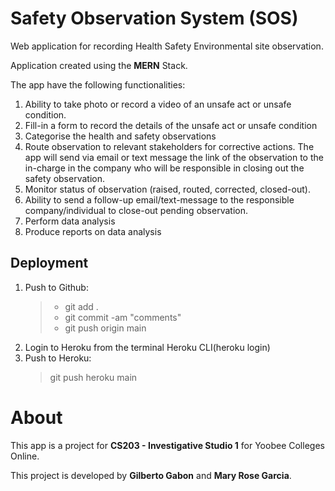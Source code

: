 # Safety Observation System (SOS)

Web application for recording Health Safety Environmental site observation.

Application created using the **MERN** Stack.

The app have the following functionalities:

1. Ability to take photo or record a video of an unsafe act or unsafe condition.
2. Fill-in a form to record the details of the unsafe act or unsafe condition
3. Categorise the health and safety observations
4. Route observation to relevant stakeholders for corrective actions. The app will send via email or text message the link of the observation to the in-charge in the company who will be responsible in closing out the safety observation.
5. Monitor status of observation (raised, routed, corrected, closed-out).
6. Ability to send a follow-up email/text-message to the responsible company/individual to close-out pending observation.
7. Perform data analysis
8. Produce reports on data analysis

## Deployment

1. Push to Github:
   > - git add .
   > - git commit -am "comments"
   > - git push origin main
2. Login to Heroku from the terminal Heroku CLI(heroku login)
3. Push to Heroku:
   > git push heroku main

# About

This app is a project for **CS203 - Investigative Studio 1** for Yoobee Colleges Online.</p>
This project is developed by **Gilberto Gabon** and **Mary Rose Garcia**.<p>
